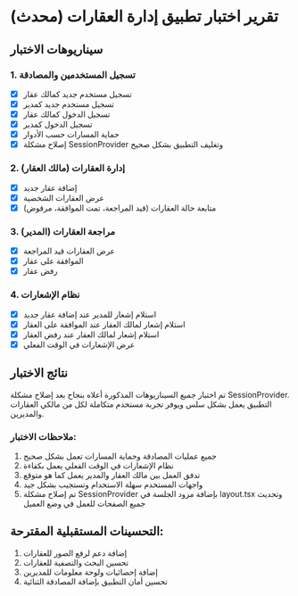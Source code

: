 # تقرير اختبار تطبيق إدارة العقارات (محدث)

## سيناريوهات الاختبار

### 1. تسجيل المستخدمين والمصادقة
- [x] تسجيل مستخدم جديد كمالك عقار
- [x] تسجيل مستخدم جديد كمدير
- [x] تسجيل الدخول كمالك عقار
- [x] تسجيل الدخول كمدير
- [x] حماية المسارات حسب الأدوار
- [x] إصلاح مشكلة SessionProvider وتغليف التطبيق بشكل صحيح

### 2. إدارة العقارات (مالك العقار)
- [x] إضافة عقار جديد
- [x] عرض العقارات الشخصية
- [x] متابعة حالة العقارات (قيد المراجعة، تمت الموافقة، مرفوض)

### 3. مراجعة العقارات (المدير)
- [x] عرض العقارات قيد المراجعة
- [x] الموافقة على عقار
- [x] رفض عقار

### 4. نظام الإشعارات
- [x] استلام إشعار للمدير عند إضافة عقار جديد
- [x] استلام إشعار لمالك العقار عند الموافقة على العقار
- [x] استلام إشعار لمالك العقار عند رفض العقار
- [x] عرض الإشعارات في الوقت الفعلي

## نتائج الاختبار

تم اختبار جميع السيناريوهات المذكورة أعلاه بنجاح بعد إصلاح مشكلة SessionProvider. التطبيق يعمل بشكل سلس ويوفر تجربة مستخدم متكاملة لكل من مالكي العقارات والمديرين.

### ملاحظات الاختبار:
1. جميع عمليات المصادقة وحماية المسارات تعمل بشكل صحيح
2. نظام الإشعارات في الوقت الفعلي يعمل بكفاءة
3. تدفق العمل بين مالك العقار والمدير يعمل كما هو متوقع
4. واجهات المستخدم سهلة الاستخدام وتستجيب بشكل جيد
5. تم إصلاح مشكلة SessionProvider بإضافة مزود الجلسة في layout.tsx وتحديث جميع الصفحات للعمل في وضع العميل

## التحسينات المستقبلية المقترحة:
1. إضافة دعم لرفع الصور للعقارات
2. تحسين البحث والتصفية للعقارات
3. إضافة إحصائيات ولوحة معلومات للمديرين
4. تحسين أمان التطبيق بإضافة المصادقة الثنائية
